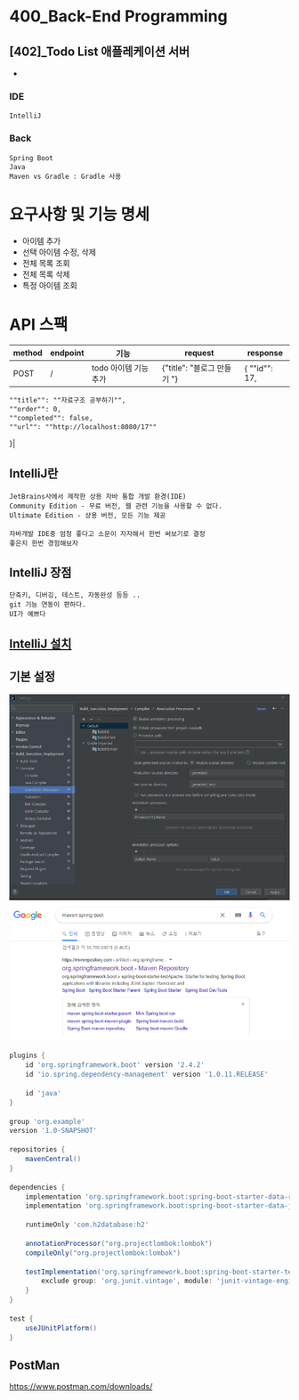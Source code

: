 # 400_Back-End Programming
## [402]_Todo List 애플레케이션 서버
* []()

### IDE
    IntelliJ
### Back 
    Spring Boot
    Java
    Maven vs Gradle : Gradle 사용


# 요구사항 및 기능 명세
* 아이템 추가
* 선택 아이템 수정, 삭제
* 전체 목록 조회
* 전체 목록 삭제
* 특정 아이템 조회
    
# API 스팩
|method|endpoint|기능|request|response
|---|---|---|---|---|
|POST|/|todo 아이템 기능 추가|{"title": "블로그 만들기 "}|{ ""id"": 17,
    ""title"": ""자료구조 공부하기"",
    ""order"": 0,
    ""completed"": false,
    ""url"": ""http://localhost:8080/17""
}|




## IntelliJ란
    JetBrains사에서 제작한 상용 자바 통합 개발 환경(IDE)
    Community Edition - 무료 버전, 웹 관련 기능을 사용할 수 없다.
    Ultimate Edition - 상용 버전, 모든 기능 제공
    
    자바개발 IDE중 엄청 좋다고 소문이 자자해서 한번 써보기로 결정
    좋은지 한번 경험해보자 

## IntelliJ 장점
    단축키, 디버깅, 테스트, 자동완성 등등 ..
    git 기능 연동이 편하다.
    UI가 예쁘다
    
## [IntelliJ 설치](https://www.jetbrains.com/ko-kr/idea/download/#section=windows)


## 기본 설정

![img.png](images/Annotation%20Processors%20설정.png)
![img.png](images/구글%20검색방법.png)

```gradle
plugins {
    id 'org.springframework.boot' version '2.4.2'
    id 'io.spring.dependency-management' version '1.0.11.RELEASE'

    id 'java'
}

group 'org.example'
version '1.0-SNAPSHOT'

repositories {
    mavenCentral()
}

dependencies {
    implementation 'org.springframework.boot:spring-boot-starter-data-rest'
    implementation 'org.springframework.boot:spring-boot-starter-data-jpa'

    runtimeOnly 'com.h2database:h2'

    annotationProcessor("org.projectlombok:lombok")
    compileOnly("org.projectlombok:lombok")

    testImplementation('org.springframework.boot:spring-boot-starter-test') {
        exclude group: 'org.junit.vintage', module: 'junit-vintage-engine'
    }
}

test {
    useJUnitPlatform()
}
```

## PostMan
https://www.postman.com/downloads/
